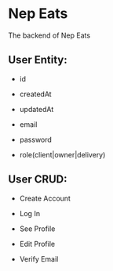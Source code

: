 # Nep Eats

The backend of Nep Eats

## User Entity:

- id
- createdAt
- updatedAt

- email
- password
- role(client|owner|delivery)

## User CRUD:

- Create Account

- Log In

- See Profile

- Edit Profile

- Verify Email
